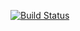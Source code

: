 [![Build Status](https://travis-ci.org/edwsel/slack-webhook.svg?branch=master)](https://travis-ci.org/edwsel/slack-webhook)

